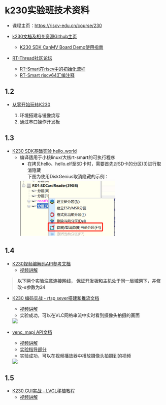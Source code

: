# k230实验班技术资料

- 课程主页：https://riscv-edu.cn/course/230

- [k230文档及相关资源Github主页](https://github.com/kendryte/k230_docs)
    - [K230 SDK CanMV Board Demo使用指南](https://github.com/kendryte/k230_docs/blob/main/zh/01_software/board/examples/K230_SDK_CanMV_Board_Demo%E4%BD%BF%E7%94%A8%E6%8C%87%E5%8D%97.md)

- [RT-Thread社区论坛](https://club.rt-thread.org/index.html)
    - [RT-Smart在riscv中的初始化流程](https://club.rt-thread.org/ask/article/c994a22a0cf2bb76.html)
    - [RT-Smart riscv64汇编注释](https://club.rt-thread.org/ask/article/cb935a6d9794d770.html)

## 1.2

- [从零开始玩转K230](从零开始玩转K230.pdf)
    
    1. 环境搭建与镜像烧写
    2. 通过串口操作开发板

## 1.3

- [K230 SDK基础实验 hello_world](https://github.com/kendryte/k230_docs/blob/main/zh/02_applications/tutorials/K230_%E5%AE%9E%E6%88%98%E5%9F%BA%E7%A1%80%E7%AF%87_hello_world.md)
    - 编译适用于小核linux/大核rt-smart的可执行程序
        - 在拷贝hello、hello.elf至SD卡时，需要首先对SD卡的分区(3)进行取消隐藏\
        下图为使用DiskGenius取消隐藏的示例：
        <img src="./hello_world/show_hidden.png" width="300">

## 1.4

- [K230视频编解码API参考文档](https://github.com/kendryte/k230_docs/blob/main/zh/01_software/board/mpp/K230_%E8%A7%86%E9%A2%91%E7%BC%96%E8%A7%A3%E7%A0%81_API%E5%8F%82%E8%80%83.md)
    - [视频讲解](https://riscv-edu.cn/course/230/replay/6374)

> **以下两个实验注意连接网线， 保证开发板和主机处于同一局域网下，并修改-s参数为24**
- [K230 编码实战 - rtsp sever搭建和推流文档](https://github.com/kendryte/k230_docs/blob/main/zh/01_software/board/examples/K230_SDK_CanMV_Board_Demo%E4%BD%BF%E7%94%A8%E6%8C%87%E5%8D%97.md#212-rtsp%E6%8E%A8%E6%B5%81demo)
    - [视频讲解](https://riscv-edu.cn/course/230/replay/6375)
    - 实验成功，可以在VLC网络串流中实时看到摄像头拍摄的画面
    <img src="https://github.com/riscvedu/K230/assets/53103747/301931e8-075d-4d4f-8cef-7bf8726a7dd4" width="300">

- [venc_mapi API文档](docs/venc_mapi.md)
    - [视频讲解](https://riscv-edu.cn/course/230/replay/6376)
    - [实验指导部分](https://github.com/kendryte/k230_docs/blob/main/zh/01_software/board/examples/K230_SDK_CanMV_Board_Demo%E4%BD%BF%E7%94%A8%E6%8C%87%E5%8D%97.md#22-venc_demo)
    - 实验成功，可以在视频播放器中播放摄像头拍摄到的视频
    <img src="https://github.com/riscvedu/K230/assets/53103747/ad66e74a-93b3-46c7-b32e-67cbcbf3a3e9" width="300">


## 1.5
- [K230 GUI实战 - LVGL移植教程](https://github.com/kendryte/k230_docs/blob/main/zh/02_applications/tutorials/K230_GUI%E5%AE%9E%E6%88%98_LVGL%E7%A7%BB%E6%A4%8D%E6%95%99%E7%A8%8B.md)
    - [视频讲解](https://riscv-edu.cn/course/230/replay/6381)
